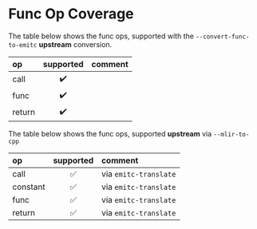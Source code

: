 <!--
SPDX-FileCopyrightText: Fraunhofer-Gesellschaft zur Förderung der angewandten Forschung e.V.
SPDX-License-Identifier: Apache-2.0 WITH LLVM-exception
-->
# Func Op Coverage

The table below shows the func ops, supported with the `--convert-func-to-emitc` **upstream** conversion.

| op                    | supported          | comment |
| :-------------------- |:------------------:| :------ |
| call                  | :heavy_check_mark: | |
| func                  | :heavy_check_mark: | |
| return                | :heavy_check_mark: | |

The table below shows the func ops, supported **upstream** via `--mlir-to-cpp`

| op                    | supported          | comment |
| :-------------------- |:------------------:| :------ |
| call                  | :white_check_mark: | via `emitc-translate` |
| constant              | :white_check_mark: | via `emitc-translate` |
| func                  | :white_check_mark: | via `emitc-translate` |
| return                | :white_check_mark: | via `emitc-translate` |
